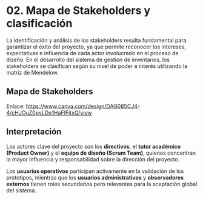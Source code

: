 # 02. Mapa de Stakeholders y clasificación

La identificación y análisis de los stakeholders resulta fundamental para garantizar el éxito del proyecto, ya que permite reconocer los intereses, expectativas e influencia de cada actor involucrado en el proceso de diseño. En el desarrollo del sistema de gestión de inventarios, los stakeholders se clasifican según su nivel de poder e interés utilizando la matriz de Mendelow.

## Mapa de Stakeholders  
Enlace: https://www.canva.com/design/DAG085CJ4-4/cHJOuZ0pvLDq1HaFIFjtxQ/view

## Interpretación
Los actores clave del proyecto son los **directivos**, el **tutor académico (Product Owner)** y el **equipo de diseño (Scrum Team)**, quienes concentran la mayor influencia y responsabilidad sobre la dirección del proyecto.  

Los **usuarios operativos** participan activamente en la validación de los prototipos, mientras que los **usuarios administrativos** y **observadores externos** tienen roles secundarios pero relevantes para la aceptación global del sistema.
